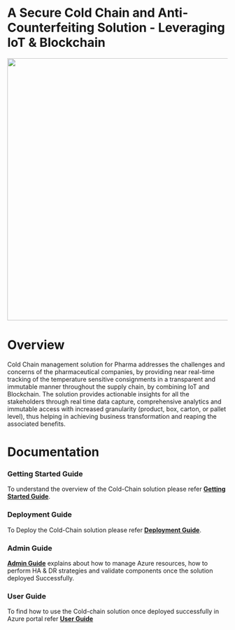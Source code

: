 A Secure Cold Chain and Anti-Counterfeiting Solution - Leveraging IoT & Blockchain
========
<div align="center">
<img src="https://github.com/SecureColdChain/ColdChain/blob/master/Documentation/images/u96.png" width="600" height="auto"/>
</div>

Overview
========

Cold Chain management solution for Pharma addresses the challenges and concerns of the pharmaceutical companies, by providing near real-time tracking of the temperature sensitive consignments in a transparent and immutable manner throughout the supply chain, by combining IoT and Blockchain. The solution provides actionable insights for all the stakeholders through real time data capture, comprehensive analytics and immutable access with increased granularity (product, box, carton, or pallet level), thus helping in achieving business transformation and reaping the associated benefits.

Documentation
=============

### Getting Started Guide

To understand the overview of the Cold-Chain solution please refer **[Getting Started Guide](https://github.com/sysgain/ColdChain/blob/master/Documentation/getting-started.md)**. 

### Deployment Guide

To Deploy the Cold-Chain solution please refer **[Deployment Guide](https://github.com/SecureColdChain/ColdChain/blob/master/Documentation/deploymentguide.md)**. 

### Admin Guide

**[Admin Guide](https://github.com/SecureColdChain/ColdChain/blob/master/Documentation/admin-guide.md)** explains about how to manage Azure resources, how to perform HA & DR strategies and validate components once the solution deployed Successfully. 

### User Guide

To find how to use the Cold-chain solution once deployed successfully in Azure portal refer **[User Guide](https://github.com/SecureColdChain/ColdChain/blob/master/Documentation/user-guide.md)** 
